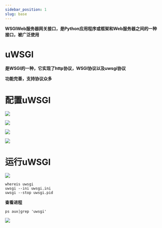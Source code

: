 ```yaml
---
sidebar_position: 1
slug: base
---
```


**WSGIWeb服务器网关接口，是Python应用程序或框架和Web服务器之间的一种接口，被广泛使用**

# uWSGI

**是WSGI的一种，它实现了http协议，WSGI协议以及uwsgi协议**

**功能完善，支持协议众多**

# 配置uWSGI



![](https://happlay-docs.oss-cn-beijing.aliyuncs.com/docs/Snipaste_2024-03-16_16-41-52.png)

![](https://happlay-docs.oss-cn-beijing.aliyuncs.com/docs/Snipaste_2024-03-16_16-47-06.png)

![](https://happlay-docs.oss-cn-beijing.aliyuncs.com/docs/Snipaste_2024-03-16_16-57-10.png)

![](https://happlay-docs.oss-cn-beijing.aliyuncs.com/docs/Snipaste_2024-03-16_17-07-06.png)

# 运行uWSGI

![](https://happlay-docs.oss-cn-beijing.aliyuncs.com/docs/Snipaste_2024-03-16_17-10-01.png)

```
whereis uwsgi
uwsgi --ini uwsgi.ini
uwsgi --stop uwsgi.pid
```

**查看进程**

```
ps aux|grep 'uwsgi'
```

![](https://happlay-docs.oss-cn-beijing.aliyuncs.com/docs/Snipaste_2024-03-16_18-33-22.png)
